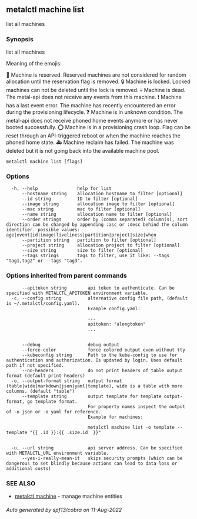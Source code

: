 ## metalctl machine list

list all machines

### Synopsis

list all machines

Meaning of the emojis:

🚧 Machine is reserved. Reserved machines are not considered for random allocation until the reservation flag is removed.
🔒 Machine is locked. Locked machines can not be deleted until the lock is removed.
💀 Machine is dead. The metal-api does not receive any events from this machine.
❗ Machine has a last event error. The machine has recently encountered an error during the provisioning lifecycle.
❓ Machine is in unknown condition. The metal-api does not receive phoned home events anymore or has never booted successfully.
⭕ Machine is in a provisioning crash loop. Flag can be reset through an API-triggered reboot or when the machine reaches the phoned home state.
🚑 Machine reclaim has failed. The machine was deleted but it is not going back into the available machine pool.


```
metalctl machine list [flags]
```

### Options

```
  -h, --help               help for list
      --hostname string    allocation hostname to filter [optional]
      --id string          ID to filter [optional]
      --image string       allocation image to filter [optional]
      --mac string         mac to filter [optional]
      --name string        allocation name to filter [optional]
      --order strings      order by (comma separated) column(s), sort direction can be changed by appending :asc or :desc behind the column identifier. possible values: age|event|id|image|liveliness|partition|project|size|when
      --partition string   partition to filter [optional]
      --project string     allocation project to filter [optional]
      --size string        size to filter [optional]
      --tags strings       tags to filter, use it like: --tags "tag1,tag2" or --tags "tag3".
```

### Options inherited from parent commands

```
      --apitoken string        api token to authenticate. Can be specified with METALCTL_APITOKEN environment variable.
  -c, --config string          alternative config file path, (default is ~/.metalctl/config.yaml).
                               Example config.yaml:
                               
                               ---
                               apitoken: "alongtoken"
                               ...
                               
                               
      --debug                  debug output
      --force-color            force colored output even without tty
      --kubeconfig string      Path to the kube-config to use for authentication and authorization. Is updated by login. Uses default path if not specified.
      --no-headers             do not print headers of table output format (default print headers)
  -o, --output-format string   output format (table|wide|markdown|json|yaml|template), wide is a table with more columns. (default "table")
      --template string        output template for template output-format, go template format.
                               For property names inspect the output of -o json or -o yaml for reference.
                               Example for machines:
                               
                               metalctl machine list -o template --template "{{ .id }}:{{ .size.id  }}"
                               
                               
  -u, --url string             api server address. Can be specified with METALCTL_URL environment variable.
      --yes-i-really-mean-it   skips security prompts (which can be dangerous to set blindly because actions can lead to data loss or additional costs)
```

### SEE ALSO

* [metalctl machine](metalctl_machine.md)	 - manage machine entities

###### Auto generated by spf13/cobra on 11-Aug-2022
